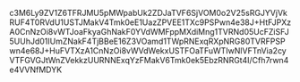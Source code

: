 c3M6Ly9ZV1Z6TFRJMU5pMWpabUk2ZDJaTVF6SjVOM0o2V25sRGJYVjVkRUF4T0RVdU1USTJMakV4Tmk0eE1UazZPVEE1TXc9PSPwn4e38J+HtFJPXzA0CnNzOi8vWTJoaFkyaGhNakF0YVdWMFppMXdiMng1TVRNd05UcFZiSFJ5UUhJd01IUmZNakF4TjBBeE16Z3VOamd1TWpRNExqRXpNRG80TVRFPSPwn4e68J+HuFVTXzA1CnNzOi8vWVdWekxUSTFOaTFuWTIwNlVFTnVia2cyVTFGVGJtWnZVekkzUURNNExqYzFMakV6Tmk0ek5EbzRNRGt4I/Cfh7rwn4e4VVNfMDYK